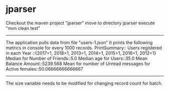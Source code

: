 # jparser
Checkout the maven project "jparser"
move to directory jparser
execute "mvn clean test"
******************************
The application pulls data from file "users-1.json"
It prints the following metrics in console for every 1000 records.
PrintSummary::
Users registered in each Year ::{2017=1, 2018=1, 2013=1, 2014=1, 2015=1, 2016=1, 2012=1}
Median for Number of Friends::5.0
Median age for Users::35.0
Mean Balance Amount::5239.568
Mean for number of Unread messages for Active females::50.06666666666667
*************************************
The size variable needs to be modified for changing record count for batch.


